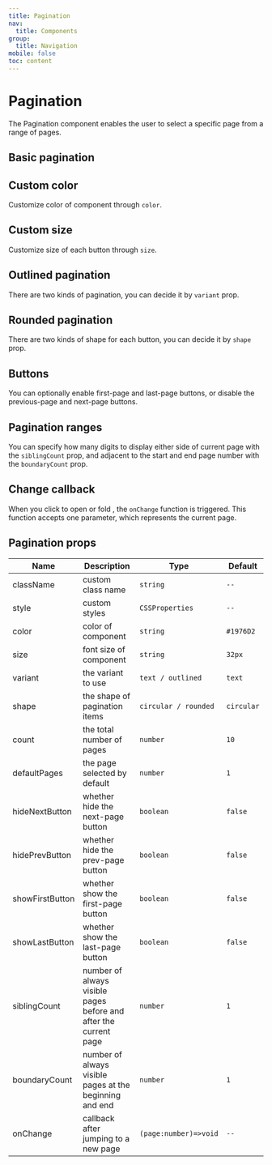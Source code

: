 ```yaml
---
title: Pagination
nav:
  title: Components
group:
  title: Navigation
mobile: false
toc: content
---
```


# Pagination

The Pagination component enables the user to select a specific page from a range of pages.

## Basic pagination

<code src="./demos/index1.tsx"></code>

## Custom color

Customize color of component through `color`.

<code src="./demos/index2.tsx"></code>

## Custom size

Customize size of each button through `size`.

<code src="./demos/index3.tsx"></code>

## Outlined pagination

There are two kinds of pagination, you can decide it by `variant` prop.

<code src="./demos/index4.tsx"></code>

## Rounded pagination

There are two kinds of shape for each button, you can decide it by `shape` prop.

<code src="./demos/index5.tsx"></code>

## Buttons

You can optionally enable first-page and last-page buttons, or disable the previous-page and next-page buttons.

<code src="./demos/index6.tsx"></code>

## Pagination ranges

You can specify how many digits to display either side of current page with the `siblingCount` prop, and adjacent to the start and end page number with the `boundaryCount` prop.

<code src="./demos/index7.tsx"></code>

## Change callback

When you click to open or fold , the `onChange` function is triggered. This function accepts one parameter, which represents the current page.

<code src="./demos/index8.tsx"></code>

## Pagination props

| Name            | Description                                                      | Type                  | Default    |
| --------------- | ---------------------------------------------------------------- | --------------------- | ---------- |
| className       | custom class name                                                | `string`              | `--`       |
| style           | custom styles                                                    | `CSSProperties`       | `--`       |
| color           | color of component                                               | `string`              | `#1976D2`  |
| size            | font size of component                                           | `string`              | `32px`     |
| variant         | the variant to use                                               | `text / outlined`     | `text`     |
| shape           | the shape of pagination items                                    | `circular / rounded`  | `circular` |
| count           | the total number of pages                                        | `number`              | `10`       |
| defaultPages    | the page selected by default                                     | `number`              | `1`        |
| hideNextButton  | whether hide the next-page button                                | `boolean`             | `false`    |
| hidePrevButton  | whether hide the prev-page button                                | `boolean`             | `false`    |
| showFirstButton | whether show the first-page button                               | `boolean`             | `false`    |
| showLastButton  | whether show the last-page button                                | `boolean`             | `false`    |
| siblingCount    | number of always visible pages before and after the current page | `number`              | `1`        |
| boundaryCount   | number of always visible pages at the beginning and end          | `number`              | `1`        |
| onChange        | callback after jumping to a new page                                | `(page:number)=>void` | `--`       |
